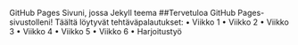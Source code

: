 GitHub Pages Sivuni, jossa Jekyll teema
##Tervetuloa GitHub Pages-sivustolleni!
Täältä löytyvät tehtäväpalautukset:
• Viikko 1
• Viikko 2
• Viikko 3
• Viikko 4
• Viikko 5
• Viikko 6
• Harjoitustyö

